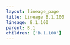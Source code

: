 ```yaml
---
layout: lineage_page
title: Lineage B.1.100
lineage: B.1.100
parent: B.1
children: ['B.1.100']
---
```

